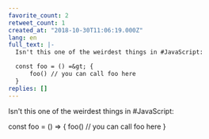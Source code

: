 ```yaml
---
favorite_count: 2
retweet_count: 1
created_at: "2018-10-30T11:06:19.000Z"
lang: en
full_text: |-
  Isn't this one of the weirdest things in #JavaScript: 

  const foo = () =&gt; {
      foo() // you can call foo here
  }
replies: []
---
```


Isn't this one of the weirdest things in #JavaScript:

const foo = () =&gt; { foo() // you can call foo here }
